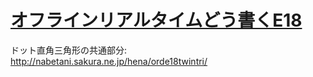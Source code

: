[オフラインリアルタイムどう書くE18](https://yhpg.doorkeeper.jp/events/64726)
===

ドット直角三角形の共通部分: http://nabetani.sakura.ne.jp/hena/orde18twintri/
